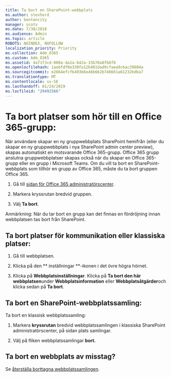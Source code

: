 ```yaml
---
title: Ta bort en SharePoint-webbplats
ms.author: stevhord
author: bentoncity
manager: scotv
ms.date: 7/30/2018
ms.audience: Admin
ms.topic: article
ROBOTS: NOINDEX, NOFOLLOW
localization_priority: Priority
ms.collection: Adm_O365
ms.custom: Adm_O365
ms.assetid: 4a71f3cd-000a-4a1a-b42a-15b70a8fb6f8
ms.openlocfilehash: 1aebfdf0e330fa12b481dad9cfaea9cbac39604a
ms.sourcegitcommit: e2864efcfb493b6e46b662b746661a61232bdba7
ms.translationtype: MT
ms.contentlocale: sv-SE
ms.lasthandoff: 01/24/2019
ms.locfileid: "29492566"
---
```

# <a name="delete-sites-that-belong-to-an-office-365-group"></a>Ta bort platser som hör till en Office 365-grupp:

När användare skapar en ny gruppwebbplats SharePoint hemifrån (eller du skapar en ny gruppwebbplats i nya SharePoint admin center preview), skapas automatiskt en motsvarande Office 365-grupp. Office 365 grupp anslutna gruppwebbplatser skapas också när du skapar en Office 365-grupp eller en grupp i Microsoft Teams. Om du vill ta bort en SharePoint-webbplats som tillhör en grupp av Office 365, måste du ta bort gruppen Office 365. 
  
1. Gå till [sidan för Office 365 administratörscenter](https://portal.office.com/adminportal/home#/groups).
    
2. Markera kryssrutan bredvid gruppen.
    
3. Välj **Ta bort**.
    
Anmärkning: När du tar bort en grupp kan det finnas en fördröjning innan webbplatsen tas bort från SharePoint.
  
## <a name="delete-communication-sites-or-classic-sites"></a>Ta bort platser för kommunikation eller klassiska platser:

1. Gå till webbplatsen.
  
2. Klicka på den ** inställningar **-ikonen i det övre högra hörnet. 
  
3. Klicka på **Webbplatsinställningar**. Klicka på **Ta bort den här webbplatsen**under **Webbplatsinformation** eller **Webbplatsåtgärder**och klicka sedan på **Ta bort**.
  
## <a name="delete-a-sharepoint-site-collection"></a>Ta bort en SharePoint-webbplatssamling:

Ta bort en klassisk webbplatssamling:
  
1. Markera **kryssrutan** bredvid webbplatssamlingen i klassiska SharePoint administratörscenter, på sidan plats samlingar. 
    
2. Välj på fliken webbplatssamlingar **bort.**
    
## <a name="deleted-a-site-by-accident"></a>Ta bort en webbplats av misstag?

Se [återställa borttagna webbplatssamlingen](https://go.microsoft.com/fwlink/?linkid=867660).
  

